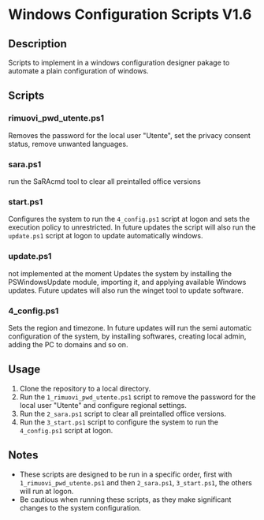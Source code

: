 # Windows Configuration Scripts V1.6

## Description

Scripts to implement in a windows configuration designer pakage to automate a plain configuration of windows.

## Scripts

### rimuovi_pwd_utente.ps1

Removes the password for the local user "Utente", set the privacy consent status, remove unwanted languages.

### sara.ps1

run the SaRAcmd tool to clear all preintalled office versions

### start.ps1

Configures the system to run the `4_config.ps1` script at logon and sets the execution policy to unrestricted.
In future updates the script will also run the `update.ps1` script at logon to update automatically windows.

### update.ps1

not implemented at the moment
Updates the system by installing the PSWindowsUpdate module, importing it, and applying available Windows updates.
Future updates will also run the winget tool to update software.

### 4_config.ps1

Sets the region and timezone.
In future updates will run the semi automatic configuration of the system, by installing softwares, creating local admin, adding the PC to domains and so on.

## Usage

1. Clone the repository to a local directory.
2. Run the `1_rimuovi_pwd_utente.ps1` script to remove the password for the local user "Utente" and configure regional settings.
3. Run the `2_sara.ps1` script to clear all preintalled office versions.
4. Run the `3_start.ps1` script to configure the system to run the `4_config.ps1` script at logon.

## Notes

* These scripts are designed to be run in a specific order, first with `1_rimuovi_pwd_utente.ps1` and then `2_sara.ps1`, `3_start.ps1`, the others will run at logon.
* Be cautious when running these scripts, as they make significant changes to the system configuration.